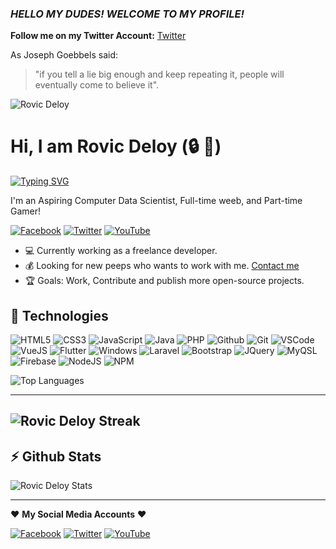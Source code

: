 ### *HELLO MY DUDES! WELCOME TO MY PROFILE!*

<!--
**RovicDeloy2/RovicDeloy2** is a ✨ _special_ ✨ repository because its `README.md` (this file) appears on your GitHub profile.


-->
**Follow me on my Twitter Account:**
[Twitter](http://twitter.com/RovicDeloy2)


As Joseph Goebbels said:

> "if you tell a lie big enough and keep repeating it, people will eventually come to believe it".


![Rovic Deloy](https://user-images.githubusercontent.com/49750136/133055850-5e24e018-932a-4b15-bf7b-6f9d04271e27.png)

# Hi, I am Rovic Deloy (:lock: :key:)

[![Typing SVG](https://readme-typing-svg.herokuapp.com?color=%2349F707&lines=I'm+Rovic+Deloy%2C+18+years+old;Front-end+Web+Developer;Website+Hacker)](https://git.io/typing-svg)

I'm an Aspiring Computer Data Scientist, Full-time weeb, and Part-time Gamer!

[![Facebook](https://img.shields.io/badge/facebook-%231877F2.svg?&style=for-the-badge&logo=facebook&logoColor=white)](https://facebook.com/RovicDeloyTV) 
[![Twitter](https://img.shields.io/badge/twitter-%231DA1F2.svg?&style=for-the-badge&logo=twitter&logoColor=white)](https://twitter.com/RovicDeloy2) 
[![YouTube](https://img.shields.io/badge/youtube-%23FF0000.svg?&style=for-the-badge&logo=youtube&logoColor=white)](https://m.youtube.com/channel/UCZhAG9pz_YzNAOiQelO5tCQ)

- :computer: Currently working as a freelance developer.
- :moneybag: Looking for new peeps who wants to work with me. [Contact me](Deloy371@protonmail.com)
- :trophy: Goals: Work, Contribute and publish more open-source projects.


## :wrench: Technologies

![HTML5](https://img.icons8.com/color/30/html-5.png)
![CSS3](https://img.icons8.com/color/30/css3.png)
![JavaScript](https://img.icons8.com/color/30/javascript.png)
![Java](https://img.icons8.com/color/30/000000/java-coffee-cup-logo--v1.png)
![PHP](https://img.icons8.com/color/30/php.png)
![Github](https://img.icons8.com/material-outlined/30/github.png)
![Git](https://img.icons8.com/color/30/git.png)
![VSCode](https://img.icons8.com/color/30/visual-studio-code-2019.png)
![VueJS](https://img.icons8.com/color/30/vue-js.png)
![Flutter](https://img.icons8.com/color/30/flutter.png)
![Windows](https://img.icons8.com/color/30/windows-10.png)
![Laravel](https://img.icons8.com/fluency/30/000000/laravel.png)
![Bootstrap](https://img.icons8.com/color/30/000000/bootstrap.png)
![JQuery](https://img.icons8.com/ios-filled/30/4a90e2/jquery.png)
![MyQSL](https://img.icons8.com/fluency/48/4a90e2/mysql-logo.png)
![Firebase](https://img.icons8.com/color/30/4a90e2/firebase.png)
![NodeJS](https://img.icons8.com/color/30/nodejs.png)
![NPM](https://img.icons8.com/color/30/npm.png)

![Top Languages](https://github-readme-stats.vercel.app/api/top-langs/?username=Rovicdeloy2&theme=radical&show_icons=true&hide_border=true&layout=compact)

---
![Rovic Deloy Streak](https://github-readme-streak-stats.herokuapp.com/?user=Rovicdeloy2&theme=radical&hide_border=true)
---

## :zap: Github Stats

![Rovic Deloy Stats](https://github-readme-stats.vercel.app/api?username=Rovicdeloy2&theme=radical&show_icons=true&hide_border=true&count_private=true)

---

:heart: **My Social Media Accounts** :heart:

[![Facebook](https://img.shields.io/badge/facebook-%231877F2.svg?&style=for-the-badge&logo=facebook&logoColor=white)](https://facebook.com/RovicDeloyTV) [![Twitter](https://img.shields.io/badge/twitter-%231DA1F2.svg?&style=for-the-badge&logo=twitter&logoColor=white)](https://twitter.com/RovicDeloy2) [![YouTube](https://img.shields.io/badge/youtube-%23FF0000.svg?&style=for-the-badge&logo=youtube&logoColor=white)](https://m.youtube.com/channel/UCZhAG9pz_YzNAOiQelO5tCQ  )
